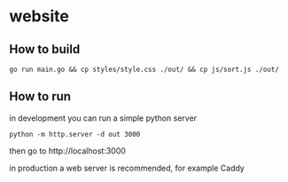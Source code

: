 # website

## How to build

```
go run main.go && cp styles/style.css ./out/ && cp js/sort.js ./out/
```

## How to run

in development you can run a simple python server

```
python -m http.server -d out 3000
```

then go to http://localhost:3000

in production a web server is recommended, for example Caddy